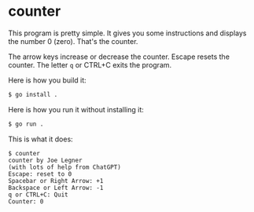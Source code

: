 # counter

This program is pretty simple. It gives you some instructions and displays the number 0 (zero). That's the counter.

The arrow keys increase or decrease the counter. Escape resets the counter. The letter `q` or CTRL+C exits the program. 

Here is how you build it:

```bash
$ go install .
```

Here is how you run it without installing it:

```bash
$ go run .
```

This is what it does:

```
$ counter
counter by Joe Legner
(with lots of help from ChatGPT)
Escape: reset to 0
Spacebar or Right Arrow: +1
Backspace or Left Arrow: -1
q or CTRL+C: Quit
Counter: 0
```
